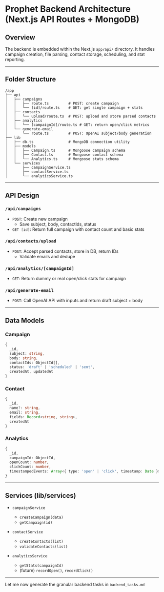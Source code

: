 # Prophet Backend Architecture (Next.js API Routes + MongoDB)

## Overview
The backend is embedded within the Next.js `app/api/` directory. It handles campaign creation, file parsing, contact storage, scheduling, and stat reporting.

---

## Folder Structure

```
/app
├── api
│   ├── campaigns
│   │   ├── route.ts         # POST: create campaign
│   │   └── [id]/route.ts    # GET: get single campaign + stats
│   ├── contacts
│   │   └── upload/route.ts  # POST: upload and store parsed contacts
│   ├── analytics
│   │   └── [campaignId]/route.ts # GET: return open/click metrics
│   └── generate-email
│       └── route.ts         # POST: OpenAI subject/body generation
├── lib
│   ├── db.ts                # MongoDB connection utility
│   ├── models
│   │   ├── Campaign.ts      # Mongoose campaign schema
│   │   ├── Contact.ts       # Mongoose contact schema
│   │   └── Analytics.ts     # Mongoose stats schema
│   └── services
│       ├── campaignService.ts
│       ├── contactService.ts
│       └── analyticsService.ts
```

---

## API Design

### `/api/campaigns`
- `POST`: Create new campaign
  - Save subject, body, contactIds, status
- `GET [id]`: Return full campaign with contact count and basic stats

### `/api/contacts/upload`
- `POST`: Accept parsed contacts, store in DB, return IDs
  - Validate emails and dedupe

### `/api/analytics/[campaignId]`
- `GET`: Return dummy or real open/click stats for campaign

### `/api/generate-email`
- `POST`: Call OpenAI API with inputs and return draft subject + body

---

## Data Models

### Campaign
```ts
{
  _id,
  subject: string,
  body: string,
  contactIds: ObjectId[],
  status: 'draft' | 'scheduled' | 'sent',
  createdAt, updatedAt
}
```

### Contact
```ts
{
  _id,
  name?: string,
  email: string,
  fields: Record<string, string>,
  createdAt
}
```

### Analytics
```ts
{
  _id,
  campaignId: ObjectId,
  openCount: number,
  clickCount: number,
  timestampedEvents: Array<{ type: 'open' | 'click', timestamp: Date }>
}
```

---

## Services (lib/services)

- `campaignService`
  - `createCampaign(data)`
  - `getCampaign(id)`

- `contactService`
  - `createContacts(list)`
  - `validateContacts(list)`

- `analyticsService`
  - `getStats(campaignId)`
  - (future) `recordOpen()`, `recordClick()`

---

Let me now generate the granular backend tasks in `backend_tasks.md`
